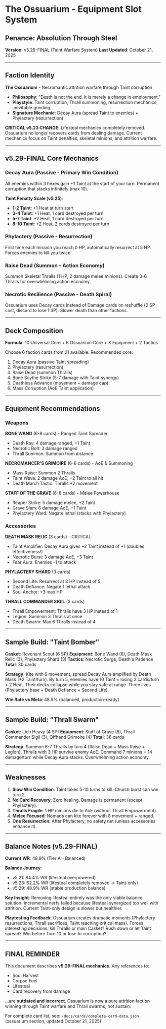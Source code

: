 # The Ossuarium - Equipment Slot System
## Penance: Absolution Through Steel

**Version**: v5.29-FINAL (Taint Warfare System)
**Last Updated**: October 21, 2025

---

## Faction Identity

**The Ossuarium** - Necromantic attrition warfare through Taint corruption
- **Philosophy**: "Death is not the end. It is merely a change in employment."
- **Playstyle**: Taint corruption, Thrall summoning, resurrection mechanics, inevitable grinding
- **Signature Mechanic**: Decay Aura (spread Taint to enemies) + Phylactery (resurrection)

**CRITICAL v5.23 CHANGE**: Lifesteal mechanics completely removed. Ossuarium no longer recovers cards from dealing damage. Current mechanics focus on Taint penalties, skeletal minions, and attrition warfare.

---

## v5.29-FINAL Core Mechanics

### Decay Aura (Passive - Primary Win Condition)
All enemies within 3 hexes gain +1 Taint at the start of your turn. Permanent corruption that stacks infinitely (max 10).

**Taint Penalty Scale (v5.25)**:
- **1-2 Taint**: +1 Heat at turn start
- **3-4 Taint**: +1 Heat, 1 card destroyed per turn
- **5-7 Taint**: +2 Heat, 1 card destroyed per turn
- **8-10 Taint**: +2 Heat, 2 cards destroyed per turn

### Phylactery (Passive - Resurrection)
First time each mission you reach 0 HP, automatically resurrect at 5 HP. Forces enemies to kill you twice.

### Raise Dead (Summon - Action Economy)
Summon Skeletal Thralls (1 HP, 2 damage melee minions). Create 3-6 Thralls for overwhelming action economy.

### Necrotic Resilience (Passive - Death Spiral)
Ossuarium uses Decay cards instead of Damage cards on reshuffle (0 SP cost, discard to lose 1 SP). Slower death than other factions.

---

## Deck Composition

**Formula**: 10 Universal Core + 6 Ossuarium Core + X Equipment + 2 Tactics

Choose 6 faction cards from 21 available. Recommended core:
1. Decay Aura (passive Taint spreading)
2. Phylactery (resurrection)
3. Raise Dead (summon Thralls)
4. Bone Scythe Strike (5-7 damage with Taint synergy)
5. Deathless Advance (movement + damage cap)
6. Mass Corruption (AoE Taint application)

---

## Equipment Recommendations

### Weapons

**BONE WAND** (6-8 cards) - Ranged Taint Spreader
- Death Ray: 4 damage ranged, +1 Taint
- Necrotic Bolt: 3 damage ranged
- Thrall Summon: Summon from distance

**NECROMANCER'S GRIMOIRE** (6-8 cards) - AoE & Summoning
- Mass Raise: Summon 2 Thralls
- Taint Wave: 2 damage AoE, +2 Taint to all hit
- Death March Tactic: Thralls +2 movement

**STAFF OF THE GRAVE** (6-8 cards) - Melee Powerhouse
- Reaper Strike: 5 damage melee, +2 Taint
- Grave Slam: 6 damage AoE, +1 Taint
- Phylactery Ward: Negate lethal (stacks with Phylactery)

### Accessories

**DEATH MASK RELIC** (3 cards) - CRITICAL
- Taint Amplifier: Decay Aura gives +2 Taint instead of +1 (doubles effectiveness!)
- Necrotic Burst: 3 damage AoE, +3 Taint
- Fear Aura: Enemies -1 to attack

**PHYLACTERY SHARD** (3 cards)
- Second Life: Resurrect at 8 HP instead of 5
- Death Defiance: Negate 1 lethal attack
- Soul Anchor: +3 max HP

**THRALL COMMANDER SIGIL** (3 cards)
- Thrall Empowerment: Thralls have 3 HP instead of 1
- Legion: Summon 3 Thralls at once
- Death Swarm: Max 6 Thralls instead of 4

---

## Sample Build: "Taint Bomber"

**Casket**: Revenant Scout (6 SP)
**Equipment**: Bone Wand (6), Death Mask Relic (3), Phylactery Shard (3)
**Tactics**: Necrotic Surge, Death's Patience
**Total**: 30 cards

**Strategy**: Kite with 6 movement, spread Decay Aura amplified by Death Mask (+2 Taint/turn). By turn 5, enemies have 10 Taint = losing 2 cards/turn + 2 Heat. Their decks collapse while you stay safe at range. Three lives (Phylactery base + Death Defiance + Second Life).

**Win Rate vs Meta**: 48.9% (balanced, production-ready)

---

## Sample Build: "Thrall Swarm"

**Casket**: Lich Heavy (4 SP)
**Equipment**: Staff of Grave (8), Thrall Commander Sigil (3), Offhand Grimoire (4)
**Total**: 36 cards

**Strategy**: Summon 6-7 Thralls by turn 4 (Raise Dead + Mass Raise + Legion). Thralls with 3 HP survive enemy AoE. Command 7 minions = 14 damage/turn while Decay Aura stacks. Overwhelming action economy.

---

## Weaknesses

1. **Slow Win Condition**: Taint takes 5-10 turns to kill. Church burst can win turn 2.
2. **No Card Recovery**: Zero healing. Damage is permanent (except Phylactery).
3. **Thralls Fragile**: 1 HP minions die to AoE (without Thrall Empowerment).
4. **Melee Focused**: Nomads can kite forever with 8 movement + ranged.
5. **One Resurrection**: After Phylactery, no safety net (unless accessories enhance it).

---

## Balance Notes (v5.29-FINAL)

**Current WR**: 48.9% (Tier A - Balanced)

**Balance Journey**:
- v5.21: 84.4% WR (lifesteal overpowered)
- v5.23: 62.2% WR (lifesteal completely removed → Taint-only)
- v5.29: 48.9% WR (stable production balance)

**Key Insight**: Removing lifesteal entirely was the only viable balance solution. Incremental nerfs failed because lifesteal synergized too well with attrition. Current Taint-only design is slower but healthier.

**Playtesting Feedback**: Ossuarium creates dramatic moments (Phylactery resurrections, Thrall sacrifices, Taint reaching critical mass). Forces interesting decisions: kill Thralls or main Casket? Rush down or let Taint spread? Win before Turn 10 or lose to corruption?

---

## FINAL REMINDER

This document describes **v5.29-FINAL mechanics**. Any references to:
- Soul Harvest
- Corpse Fuel
- Lifesteal
- Card recovery from damage

...are **outdated and incorrect**. Ossuarium is now a pure attrition faction winning through Taint warfare and Thrall swarms, not sustain.

For complete card list, see: `/docs/cards/complete-card-data.json` (ossuarium section, updated October 21, 2025)
